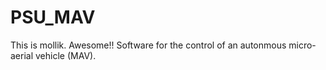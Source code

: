 # PSU_MAV
This is mollik. Awesome!!
Software for the control of an autonmous micro-aerial vehicle (MAV).

